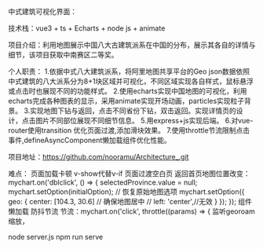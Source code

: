 中式建筑可视化界面：																

技术栈：vue3 + ts + Echarts + node js + animate

项目介绍：利用地图展示中国八大古建筑派系在中国的分布，展示其各自的详情与细节，该项目获取中南赛区二等奖。

个人职责：
1.依据中式八大建筑派系，将阿里地图共享平台的Geo json数据依照中式建筑的八大派系分为8+1块区域并可视化，不同区域实现各自样式，鼠标悬浮或点击时也展现不同的功能样式。
2.使用echarts实现中国地图的可视化，利用echarts完成各种图表的显示，采用animate实现开场动画，particles实现粒子背景。
3.实现地图下钻与返回，点击不同省份下钻，双击返回。实现详情页的设计，点击图片不同部位展现不同细节信息。
5.用express+js实现后端。
6.对vue-router使用transition 优化页面过渡,添加滑块效果。
7.使用throttle节流限制点击事件,defineAsyncComponent懒加载组件优化性能。

项目地址：https://github.com/nooramu/Architecture_.git


难点：
页面加载卡顿  v-show代替v-if
页面过渡空白页 
返回首页地图位置改变：
                mychart.on('dblclick', () => {
                    selectedProvince.value = null;
                    mychart.setOption(initialOption); // 恢复原始地图选项
                    mychart.setOption({
                        geo: {
                            center: [104.3, 30.6] // 确保地图居中
                            // left: 'center',//无效
                        }
                    });
                });
组件懒加载
防抖节流
节流：mychart.on('click', throttle((params) => {
监听georoam缩放，


node server.js
npm run serve
